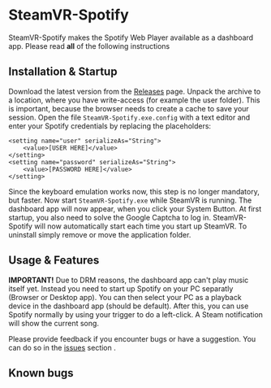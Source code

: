 # SteamVR-Spotify
SteamVR-Spotify makes the Spotify Web Player available as a dashboard app. Please read **all** of the following instructions
## Installation & Startup
Download the latest version from the [Releases](https://github.com/Martin-Oehler/SteamVR-WebApps/releases) page. Unpack the archive to a location, where you have write-access (for example the user folder). This is important, because the browser needs to create a cache to save your session. Open the file `SteamVR-Spotify.exe.config` with a text editor and enter your Spotify credentials by replacing the placeholders:
```
<setting name="user" serializeAs="String">
    <value>[USER HERE]</value>
</setting>
<setting name="password" serializeAs="String">
    <value>[PASSWORD HERE]</value>
</setting>
```
Since the keyboard emulation works now, this step is no longer mandatory, but faster. Now start `SteamVR-Spotify.exe` while SteamVR is running. The dashboard app will now appear, when you click your System Button. At first startup, you also need to solve the Google Captcha to log in. SteamVR-Spotify will now automatically start each time you start up SteamVR. To uninstall simply remove or move the application folder.
      
## Usage & Features
**IMPORTANT!** Due to DRM reasons, the dashboard app can't play music itself yet. Instead you need to start up Spotify on your PC separatly (Browser or Desktop app). You can then select your PC as a playback device in the dashboard app (should be default). After this, you can use Spotify normally by using your trigger to do a left-click.
A Steam notification will show the current song.

Please provide feedback if you encounter bugs or have a suggestion. You can do so in the [issues](https://github.com/Martin-Oehler/SteamVR-WebApps/issues) section .

## Known bugs
